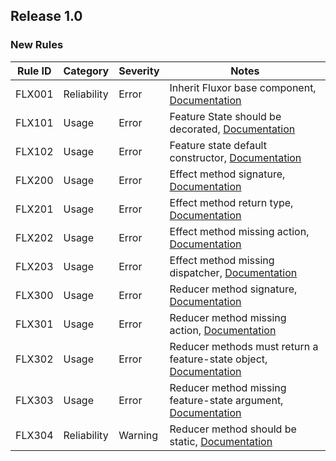 ## Release 1.0

### New Rules

Rule ID | Category | Severity | Notes
--------|----------|----------|--------------------
FLX001  |  Reliability |  Error   | Inherit Fluxor base component, [Documentation](https://github.com/Dkowald/kwd.Tooling/wiki/Rules/FLX001)
FLX101  |  Usage       |  Error   | Feature State should be decorated, [Documentation](https://github.com/Dkowald/kwd.Tooling/wiki/Rules/FLX101)
FLX102  |  Usage       |  Error   | Feature state default constructor, [Documentation](https://github.com/Dkowald/kwd.Tooling/wiki/Rules/FLX102)
FLX200  |  Usage       |  Error   | Effect method signature, [Documentation](https://github.com/Dkowald/kwd.Tooling/wiki/Rules/FLX200)
FLX201  |  Usage       |  Error   | Effect method return type, [Documentation](https://github.com/Dkowald/kwd.Tooling/wiki/Rules/FLX201)
FLX202  |  Usage       |  Error   | Effect method missing action, [Documentation](https://github.com/Dkowald/kwd.Tooling/wiki/Rules/FLX202)
FLX203  |  Usage       |  Error   | Effect method missing dispatcher, [Documentation](https://github.com/Dkowald/kwd.Tooling/wiki/Rules/FLX203)
FLX300  |  Usage       |  Error   | Reducer method signature, [Documentation](https://github.com/Dkowald/kwd.Tooling/wiki/Rules/FLX300)
FLX301  |  Usage       |  Error   | Reducer method missing action, [Documentation](https://github.com/Dkowald/kwd.Tooling/wiki/Rules/FLX301)
FLX302  |  Usage       |  Error   | Reducer methods must return a feature-state object, [Documentation](https://github.com/Dkowald/kwd.Tooling/wiki/Rules/FLX302)
FLX303  |  Usage       |  Error   | Reducer method missing feature-state argument, [Documentation](https://github.com/Dkowald/kwd.Tooling/wiki/Rules/FLX303)
FLX304  |  Reliability |  Warning | Reducer method should be static, [Documentation](https://github.com/Dkowald/kwd.Tooling/wiki/Rules/FLX304)